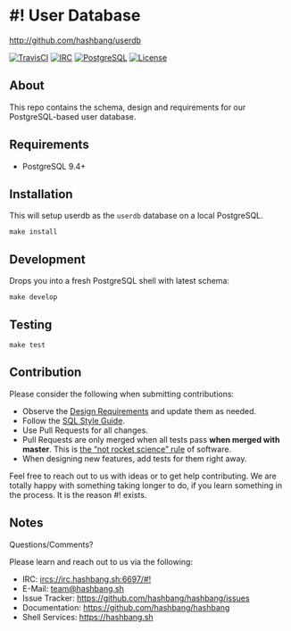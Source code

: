 # #! User Database #

<http://github.com/hashbang/userdb>

[![TravisCI][travis-badge]][travis-status]
[![IRC][irc-badge]][irc]
[![PostgreSQL][postgresql-badge]][postgresql]
[![License][license-badge]][license-status]

[postgresql-badge]: https://img.shields.io/badge/postgresql-9.4-blue.svg
[postgresql]: https://www.postgresql.org/docs/9.4/static/index.html
[irc-badge]: https://img.shields.io/badge/irc-%23%21%20on%20hashbang-blue.svg
[irc]: https://chat.hashbang.sh/
[travis-badge]: https://travis-ci.org/hashbang/userdb.svg?branch=master
[travis-status]: https://travis-ci.org/hashbang/userdb
[license-badge]: https://img.shields.io/github/license/hashbang/userdb.svg
[license-status]: LICENSE.md

## About ##

This repo contains the schema, design and requirements for our
PostgreSQL-based user database.

## Requirements ##

  - PostgreSQL 9.4+

## Installation ##

This will setup userdb as the `userdb` database on a local PostgreSQL.

```
make install
```

## Development ##

Drops you into a fresh PostgreSQL shell with latest schema:

```
make develop
```

## Testing ##

```
make test
```

## Contribution ##

Please consider the following when submitting contributions:

  - Observe the [Design Requirements] and update them as needed.
  - Follow the [SQL Style Guide].
  - Use Pull Requests for all changes.
  - Pull Requests are only merged when all tests pass **when merged with
	master**. This is [the “not rocket science” rule] of software.
  - When designing new features, add tests for them right away.

Feel free to reach out to us with ideas or to get help contributing. We are
totally happy with something taking longer to do, if you learn something
in the process. It is the reason #! exists.

[Design Requirements]: DESIGN.md
[SQL Style Guide]:     STYLEGUIDE.md
[the “not rocket science” rule]: https://graydon2.dreamwidth.org/1597.html

## Notes ##

Questions/Comments?

Please learn and reach out to us via the following:

  - IRC: [ircs://irc.hashbang.sh:6697/#!](https://chat.hashbang.sh)
  - E-Mail: [team@hashbang.sh](mailto:team@hashbang.sh)
  - Issue Tracker:  <https://github.com/hashbang/hashbang/issues>
  - Documentation:  <https://github.com/hashbang/hashbang>
  - Shell Services: <https://hashbang.sh>
